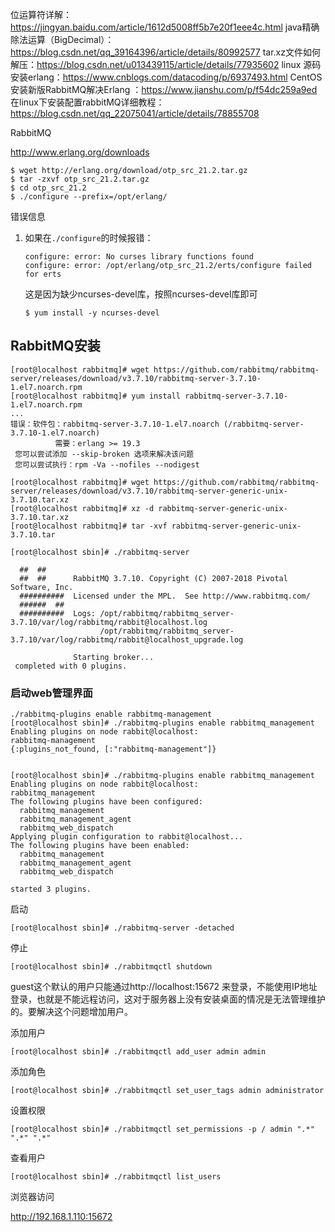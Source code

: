 位运算符详解：https://jingyan.baidu.com/article/1612d5008ff5b7e20f1eee4c.html
java精确除法运算（BigDecimal）：https://blog.csdn.net/qq_39164396/article/details/80992577
tar.xz文件如何解压：https://blog.csdn.net/u013439115/article/details/77935602
linux 源码安装erlang：https://www.cnblogs.com/datacoding/p/6937493.html
CentOS安装新版RabbitMQ解决Erlang ：https://www.jianshu.com/p/f54dc259a9ed
在linux下安装配置rabbitMQ详细教程：https://blog.csdn.net/qq_22075041/article/details/78855708



RabbitMQ

http://www.erlang.org/downloads

```shell
$ wget http://erlang.org/download/otp_src_21.2.tar.gz
$ tar -zxvf otp_src_21.2.tar.gz
$ cd otp_src_21.2
$ ./configure --prefix=/opt/erlang/

```

错误信息

1. 如果在`./configure`的时候报错：

   ```
   configure: error: No curses library functions found
   configure: error: /opt/erlang/otp_src_21.2/erts/configure failed for erts
   ```

   这是因为缺少ncurses-devel库，按照ncurses-devel库即可

   ```shell
   $ yum install -y ncurses-devel
   ```





## RabbitMQ安装

```shell
[root@localhost rabbitmq]# wget https://github.com/rabbitmq/rabbitmq-server/releases/download/v3.7.10/rabbitmq-server-3.7.10-1.el7.noarch.rpm
[root@localhost rabbitmq]# yum install rabbitmq-server-3.7.10-1.el7.noarch.rpm
...
错误：软件包：rabbitmq-server-3.7.10-1.el7.noarch (/rabbitmq-server-3.7.10-1.el7.noarch)
          需要：erlang >= 19.3
 您可以尝试添加 --skip-broken 选项来解决该问题
 您可以尝试执行：rpm -Va --nofiles --nodigest
```





```shell
[root@localhost rabbitmq]# wget https://github.com/rabbitmq/rabbitmq-server/releases/download/v3.7.10/rabbitmq-server-generic-unix-3.7.10.tar.xz
[root@localhost rabbitmq]# xz -d rabbitmq-server-generic-unix-3.7.10.tar.xz
[root@localhost rabbitmq]# tar -xvf rabbitmq-server-generic-unix-3.7.10.tar
```



```shell
[root@localhost sbin]# ./rabbitmq-server 

  ##  ##
  ##  ##      RabbitMQ 3.7.10. Copyright (C) 2007-2018 Pivotal Software, Inc.
  ##########  Licensed under the MPL.  See http://www.rabbitmq.com/
  ######  ##
  ##########  Logs: /opt/rabbitmq/rabbitmq_server-3.7.10/var/log/rabbitmq/rabbit@localhost.log
                    /opt/rabbitmq/rabbitmq_server-3.7.10/var/log/rabbitmq/rabbit@localhost_upgrade.log

              Starting broker...
 completed with 0 plugins.
```

### 启动web管理界面

```shell
./rabbitmq-plugins enable rabbitmq-management
[root@localhost sbin]# ./rabbitmq-plugins enable rabbitmq_management
Enabling plugins on node rabbit@localhost:
rabbitmq-management
{:plugins_not_found, [:"rabbitmq-management"]}


[root@localhost sbin]# ./rabbitmq-plugins enable rabbitmq_management
Enabling plugins on node rabbit@localhost:
rabbitmq_management
The following plugins have been configured:
  rabbitmq_management
  rabbitmq_management_agent
  rabbitmq_web_dispatch
Applying plugin configuration to rabbit@localhost...
The following plugins have been enabled:
  rabbitmq_management
  rabbitmq_management_agent
  rabbitmq_web_dispatch

started 3 plugins.
```

启动

```shell
[root@localhost sbin]# ./rabbitmq-server -detached
```

停止

```shell
[root@localhost sbin]# ./rabbitmqctl shutdown
```

guest这个默认的用户只能通过http://localhost:15672 来登录，不能使用IP地址登录，也就是不能远程访问，这对于服务器上没有安装桌面的情况是无法管理维护的。要解决这个问题增加用户。

添加用户

```shell
[root@localhost sbin]# ./rabbitmqctl add_user admin admin
```

添加角色

```shell
[root@localhost sbin]# ./rabbitmqctl set_user_tags admin administrator
```

设置权限

```shell
[root@localhost sbin]# ./rabbitmqctl set_permissions -p / admin ".*" ".*" ".*"
```

查看用户

```shell
[root@localhost sbin]# ./rabbitmqctl list_users
```

浏览器访问

http://192.168.1.110:15672


